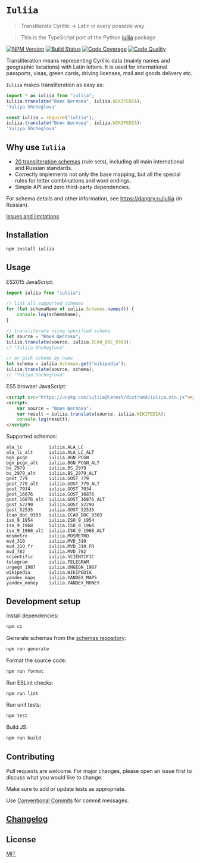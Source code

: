 # `Iuliia`

> Transliterate Cyrillic → Latin in every possible way

> This is the TypeScript port of the Python [iuliia](https://github.com/nalgeon/iuliia-py) package

[![NPM Version][npm-image]][npm-url]
[![Build Status][build-image]][build-url]
[![Code Coverage][coverage-image]][coverage-url]
[![Code Quality][quality-image]][quality-url]

Transliteration means representing Cyrillic data (mainly names and geographic locations) with Latin letters. It is used for international passports, visas, green cards, driving licenses, mail and goods delivery etc.

`Iuliia` makes transliteration as easy as:

```ts
import * as iuliia from "iuliia";
iuliia.translate("Юлия Щеглова", iuliia.WIKIPEDIA);
'Yuliya Shcheglova'
```

```js
const iuliia = require("iuliia");
iuliia.translate("Юлия Щеглова", iuliia.WIKIPEDIA);
'Yuliya Shcheglova'
```

## Why use `Iuliia`

-   [20 transliteration schemas](https://github.com/nalgeon/iuliia) (rule sets), including all main international and Russian standards.
-   Correctly implements not only the base mapping, but all the special rules for letter combinations and word endings.
-   Simple API and zero third-party dependencies.

For schema details and other information, see <https://dangry.ru/iuliia> (in Russian).

[Issues and limitations](https://github.com/nalgeon/iuliia/blob/master/README.md#issues-and-limitations)

## Installation

```sh
npm install iuliia
```

## Usage

ES2015 JavaScript:

```js
import iuliia from "iuliia";

// list all supported schemas
for (let schemaName of iuliia.Schemas.names()) {
    console.log(schemaName);
}

// transliterate using specified schema
let source = "Юлия Щеглова";
iuliia.translate(source, iuliia.ICAO_DOC_9303);
// "Iuliia Shcheglova"

// or pick schema by name
let schema = iuliia.Schemas.get("wikipedia");
iuliia.translate(source, schema);
// "Yuliya Shcheglova"
```

ES5 browser JavaScript:

```html
<script src="https://unpkg.com/iuliia@latest/dist/umd/iuliia.min.js"></script>
<script>
    var source = "Юлия Щеглова";
    var result = iuliia.translate(source, iuliia.WIKIPEDIA);
    console.log(result);
</script>
```

Supported schemas:

```
ala_lc          iuliia.ALA_LC
ala_lc_alt      iuliia.ALA_LC_ALT
bgn_pcgn        iuliia.BGN_PCGN
bgn_pcgn_alt    iuliia.BGN_PCGN_ALT
bs_2979         iuliia.BS_2979
bs_2979_alt     iuliia.BS_2979_ALT
gost_779        iuliia.GOST_779
gost_779_alt    iuliia.GOST_779_ALT
gost_7034       iuliia.GOST_7034
gost_16876      iuliia.GOST_16876
gost_16876_alt  iuliia.GOST_16876_ALT
gost_52290      iuliia.GOST_52290
gost_52535      iuliia.GOST_52535
icao_doc_9303   iuliia.ICAO_DOC_9303
iso_9_1954      iuliia.ISO_9_1954
iso_9_1968      iuliia.ISO_9_1968
iso_9_1968_alt  iuliia.ISO_9_1968_ALT
mosmetro        iuliia.MOSMETRO
mvd_310         iuliia.MVD_310
mvd_310_fr      iuliia.MVD_310_FR
mvd_782         iuliia.MVD_782
scientific      iuliia.SCIENTIFIC
telegram        iuliia.TELEGRAM
ungegn_1987     iuliia.UNGEGN_1987
wikipedia       iuliia.WIKIPEDIA
yandex_maps     iuliia.YANDEX_MAPS
yandex_money    iuliia.YANDEX_MONEY
```

## Development setup

Install dependencies:

```sh
npm ci
```

Generate schemas from the [schemas repository](https://github.com/nalgeon/iuliia):

```sh
npm run generate
```

Format the source code:

```sh
npm run format
```

Run ESLint checks:


```sh
npm run lint
```

Run unit tests:

```sh
npm test
```

Build JS:

```sh
npm run build
```

## Contributing

Pull requests are welcome. For major changes, please open an issue first to discuss what you would like to change.

Make sure to add or update tests as appropriate.

Use [Conventional Commits](https://www.conventionalcommits.org/en/v1.0.0-beta.4/) for commit messages.

## [Changelog](CHANGELOG.md)

## License

[MIT](https://choosealicense.com/licenses/mit/)

<!-- Markdown link & img dfn's -->

[npm-image]: https://img.shields.io/npm/v/iuliia?style=flat-square
[npm-url]: https://www.npmjs.com/package/iuliia
[build-image]: https://img.shields.io/travis/nalgeon/iuliia-js?style=flat-square
[build-url]: https://travis-ci.org/nalgeon/iuliia-js
[coverage-image]: https://img.shields.io/coveralls/github/nalgeon/iuliia-js?style=flat-square
[coverage-url]: https://coveralls.io/github/nalgeon/iuliia-js
[quality-image]: https://img.shields.io/codeclimate/maintainability/nalgeon/iuliia-js?style=flat-square
[quality-url]: https://codeclimate.com/github/nalgeon/iuliia-js
